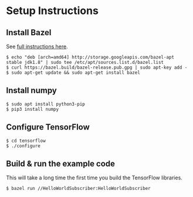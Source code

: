 # Setup Instructions

## Install Bazel

See [full instructions here](https://bazel.build/versions/master/docs/install.html#2-add-bazel-distribution-uri-as-a-package-source-one-time-setup).

    $ echo "deb [arch=amd64] http://storage.googleapis.com/bazel-apt stable jdk1.8" | sudo tee /etc/apt/sources.list.d/bazel.list
    $ curl https://bazel.build/bazel-release.pub.gpg | sudo apt-key add -
    $ sudo apt-get update && sudo apt-get install bazel

## Install numpy

    $ sudo apt install python3-pip
    $ pip3 install numpy

## Configure TensorFlow

    $ cd tensorflow
    $ ./configure

## Build & run the example code

This will take a long time the first time you build the TensorFlow libraries.

    $ bazel run //HelloWorldSubscriber:HelloWorldSubscriber

